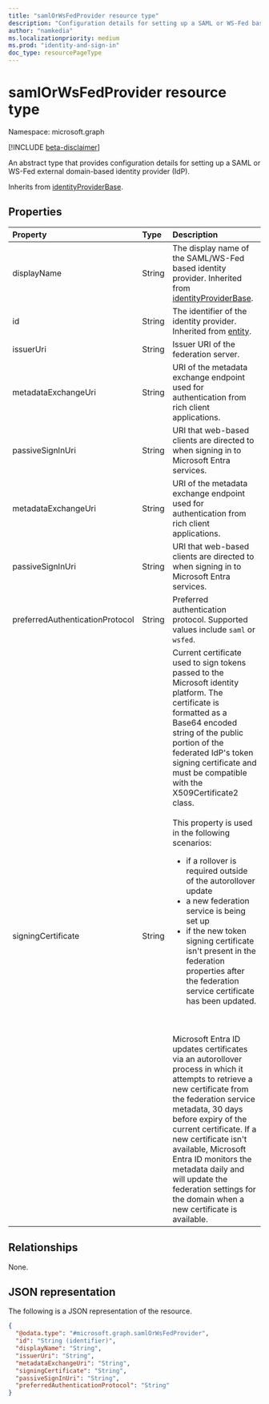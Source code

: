 ```yaml
---
title: "samlOrWsFedProvider resource type"
description: "Configuration details for setting up a SAML or WS-Fed based identity provider."
author: "namkedia"
ms.localizationpriority: medium
ms.prod: "identity-and-sign-in"
doc_type: resourcePageType
---
```


# samlOrWsFedProvider resource type

Namespace: microsoft.graph

[!INCLUDE [beta-disclaimer](../../includes/beta-disclaimer.md)]

An abstract type that provides configuration details for setting up a SAML or WS-Fed external domain-based identity provider (IdP).

Inherits from [identityProviderBase](../resources/identityproviderbase.md).

## Properties

|Property|Type|Description|
|:---|:---|:---|
|displayName|String|The display name of the SAML/WS-Fed based identity provider. Inherited from [identityProviderBase](../resources/identityproviderbase.md).|
|id|String|The identifier of the identity provider. Inherited from [entity](../resources/entity.md).|
|issuerUri|String|Issuer URI of the federation server.|
|metadataExchangeUri|String|URI of the metadata exchange endpoint used for authentication from rich client applications.|
|passiveSignInUri|String|URI that web-based clients are directed to when signing in to Microsoft Entra services.|
|metadataExchangeUri|String|URI of the metadata exchange endpoint used for authentication from rich client applications.|
|passiveSignInUri|String|URI that web-based clients are directed to when signing in to Microsoft Entra services.|
|preferredAuthenticationProtocol|String|Preferred authentication protocol. Supported values include `saml` or `wsfed`.|
|signingCertificate|String|Current certificate used to sign tokens passed to the Microsoft identity platform. The certificate is formatted as a Base64 encoded string of the public portion of the federated IdP's token signing certificate and must be compatible with the X509Certificate2 class.  <br/><br/> This property is used in the following scenarios: <ul><li> if a rollover is required outside of the autorollover update <li>a new federation service is being set up <li> if the new token signing certificate isn't present in the federation properties after the federation service certificate has been updated. </ul> <br/><br/> Microsoft Entra ID updates certificates via an autorollover process in which it attempts to retrieve a new certificate from the federation service metadata, 30 days before expiry of the current certificate. If a new certificate isn't available, Microsoft Entra ID monitors the metadata daily and will update the federation settings for the domain when a new certificate is available.|

## Relationships
None.

## JSON representation
The following is a JSON representation of the resource.
<!-- {
  "blockType": "resource",
  "keyProperty": "id",
  "@odata.type": "microsoft.graph.samlOrWsFedProvider",
  "baseType": "microsoft.graph.identityProviderBase",
  "openType": false
}
-->
``` json
{
  "@odata.type": "#microsoft.graph.samlOrWsFedProvider",
  "id": "String (identifier)",
  "displayName": "String",
  "issuerUri": "String",
  "metadataExchangeUri": "String",
  "signingCertificate": "String",
  "passiveSignInUri": "String",
  "preferredAuthenticationProtocol": "String"
}
```
